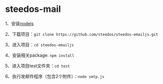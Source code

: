 # steedos-mail

1、安装[nodejs](https://nodejs.org)

2、下载项目：`git clone https://github.com/steedos/steedos-emailjs.git`

3、进入项目：`cd steedos-emailjs`

4、安装相关package: `npm install`

5、进入项目test文件夹：`cd test`

6、执行发邮件程序（包含2个附件）：`node smtp.js`
